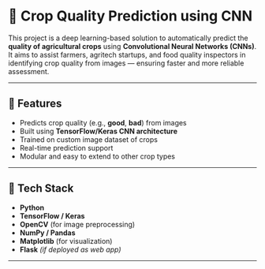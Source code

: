# 🌾 Crop Quality Prediction using CNN

This project is a deep learning-based solution to automatically predict the **quality of agricultural crops** using **Convolutional Neural Networks (CNNs)**. It aims to assist farmers, agritech startups, and food quality inspectors in identifying crop quality from images — ensuring faster and more reliable assessment.

---

## 🧠 Features

- Predicts crop quality (e.g., **good**, **bad**) from images  
- Built using **TensorFlow/Keras CNN architecture**  
- Trained on custom image dataset of crops  
- Real-time prediction support  
- Modular and easy to extend to other crop types

---

## 🔧 Tech Stack

- **Python**
- **TensorFlow / Keras**
- **OpenCV** (for image preprocessing)
- **NumPy / Pandas**
- **Matplotlib** (for visualization)
- **Flask** *(if deployed as web app)*

---



